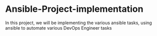 # Ansible-Project-implementation
In this project, we will be implementing the various ansible tasks, using ansible to automate various DevOps Engineer tasks
